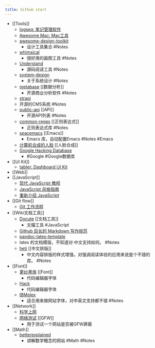 ```yaml
---
title: Github start
---
```


- [[Tools]]
	- [logseq: 笔记管理软件](https://github.com/logseq/logseq.git)
	- [Awesome Mac: Mac工具](https://github.com/SuJunming/mac-awesomeTools)
	- [awesome-design-toolkit](https://github.com/gztchan/awesome-design#toolkit)
		- 设计工具集合 #Notes
	- [whimsical](https://whimsical.com/examples-D9W9sUcDdboucuZqt87jVK)
		- 很好用的画图工具 #Notes
	- [Understand](https://www.scitools.com/category/release/)
		- 源码阅读工具 #Notes
	- [system-design](https://github.com/donnemartin/system-design-primer/blob/master/README-zh-Hans.md#%E7%B3%BB%E7%BB%9F%E8%AE%BE%E8%AE%A1%E4%B8%BB%E9%A2%98%E7%9A%84%E7%B4%A2%E5%BC%95)
		- 关于系统设计 #Notes
	- [metabase](https://github.com/metabase/metabase) [[数据分析]]
		- 开源商业分析软件 #Notes
	- [strapi](https://github.com/strapi/strapi)
	- 开源的CMS系统 #Notes
	- [public-api](https://github.com/public-apis/public-apis) [[API]]
		- 开源API列表 #Notes
	- [common-regex](https://github.com/cdoco/common-regex) [[正则表达式]]
		- 正则表达式库 #Notes
	- [spacemacs](https://github.com/syl20bnr/spacemacs) [[Emacs]]
		- Emacs 库，自动配置Emacs  #Notes  #Emacs
	- [计算机合成的人脸](https://thispersondoesnotexist.com/) [[人脸合成]]
	- [Google Hacking Database](https://www.exploit-db.com/google-hacking-database)
		- #Google #Google数据库
- [[UI Kit]]
	- [tabler: Dashboard UI Kit](https://github.com/tabler/tabler)
- [[Web]]
- [[JavaScript]]
	- [现代 JavaScript 教程](https://zh.javascript.info/)
	- [JavaScript 风格指南](https://github.com/alivebao/clean-code-js)
	- [重新介绍 JavaScript](https://developer.mozilla.org/zh-CN/docs/Web/JavaScript/A_re-introduction_to_JavaScript)
- [[Git flow]]
	- [Git 工作流程](https://www.ruanyifeng.com/blog/2015/12/git-workflow.html)
- [[Wiki文档工具]]
	- [Docute](https://docute.org/zh/) [[文档工具]]
		- 文檔工具 #JavaScript
	- [Github 巨长的 Markdown 写作规范](https://github.github.com/gfm/#introduction)
	- [pandoc-latex-template](https://github.com/Wandmalfarbe/pandoc-latex-template)
	- latex 的文档模版，不知道对·中文支持如何。 #Notes
	- [heti](https://github.com/sivan/heti) [[中文排版]]
		- 中文内容排版的样式增强，对强调阅读体验的应用来说是个不错的库。 #Notes
- [[Font]]
	- [更纱黑体](https://github.com/be5invis/Sarasa-Gothic) [[Font]]
		- 代码编辑器字体
	- [Hack](https://github.com/source-foundry/Hack)
		- 代码编辑器字体
	- [IBMplex](https://github.com/IBM/plex)
		- 适合用来做网站字体，对中英文支持都不错 #Notes
- [[Network]]
	- [科学上网](https://github.com/haoel/haoel.github.io)
	- [网络测试](https://www.comparitech.com/privacy-security-tools/blockedinchina/) [[GFW]]
		- 用于测试一个网站是否被GFW屏蔽
- [[Math]]
	- [betterexplained](https://betterexplained.com/)
		- 讲解数学概念的网站 #Math #Notes